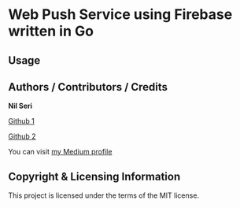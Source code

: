 # Web Push Service using Firebase written in Go

## Usage

## Authors / Contributors / Credits

**Nil Seri**

[Github 1](https://github.com/senoritadeveloper01)

[Github 2](https://github.com/nilseri01)

You can visit [my Medium profile](https://senoritadeveloper.medium.com/)

## Copyright & Licensing Information

This project is licensed under the terms of the MIT license.
